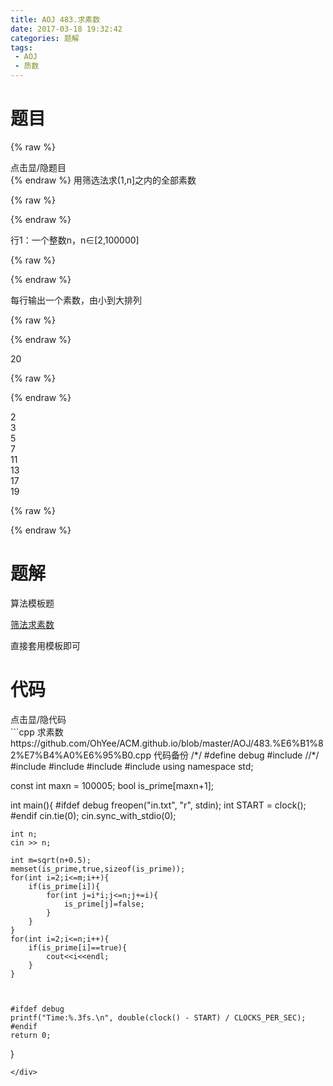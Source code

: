 ```yaml
---
title: AOJ 483.求素数
date: 2017-03-18 19:32:42
categories: 题解
tags:
 - AOJ
 - 质数
---
```


# 题目
{% raw %}
<div><div class="fold_hider"><div class="close hider_title">点击显/隐题目</div></div><div class="fold">
    <div class="oj">   
        <div class="part" title="Description">
{% endraw %}
用筛选法求(1,n]之内的全部素数  
  
  

{% raw %}
        </div>
        <div class="part" title="Input">
{% endraw %}
  
行1：一个整数n，n∈[2,100000]  
  
  

{% raw %}
        </div>
        <div class="part" title="Output">
{% endraw %}
  
每行输出一个素数，由小到大排列  
  
  

{% raw %}
        </div>
        <div class="samp">
            <div class="clear"></div>
            <div class="input part" title="Sample Input">
{% endraw %}
  
20  
  
  

{% raw %}
            </div>
            <div class="output part" title="Sample Output">
{% endraw %}
  
2  
3  
5  
7  
11  
13  
17  
19  
  

{% raw %}
            </div>
            <div class="clear"></div>
        </div>
    </div>
</div></div>
{% endraw %}

<!--more-->
# 题解
算法模板题  

[筛法求素数](/post/Algorithm/Prime.html)  

直接套用模板即可  



# 代码
<div><div class="fold_hider"><div class="close hider_title">点击显/隐代码</div></div><div class="fold">```cpp 求素数 https://github.com/OhYee/ACM.github.io/blob/master/AOJ/483.%E6%B1%82%E7%B4%A0%E6%95%B0.cpp 代码备份
/*/
#define debug
#include <ctime>
//*/
#include <cstdio>
#include <iostream>
#include <cstring>
#include <cmath>
using namespace std;

const int maxn = 100005;
bool is_prime[maxn+1];

int main(){
    #ifdef debug
    freopen("in.txt", "r", stdin);
    int START = clock();
    #endif
    cin.tie(0);
    cin.sync_with_stdio(0);
    
    int n;
    cin >> n;

    int m=sqrt(n+0.5);
    memset(is_prime,true,sizeof(is_prime));
    for(int i=2;i<=m;i++){
        if(is_prime[i]){
            for(int j=i*i;j<=n;j+=i){
                is_prime[j]=false;
            }
        }
    }
    for(int i=2;i<=n;i++){
        if(is_prime[i]==true){
            cout<<i<<endl;
        }
    }


    
    #ifdef debug
    printf("Time:%.3fs.\n", double(clock() - START) / CLOCKS_PER_SEC);
    #endif
    return 0;
}
```
</div>